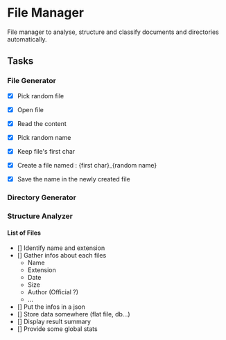 # File Manager 

File manager to analyse, structure and classify documents and directories automatically.


## Tasks

### File Generator

- [x] Pick random file
- [x] Open file 
- [x] Read the content 
- [x] Pick random name
- [x] Keep file's first char 
- [x] Create a file named : {first char}_{random name} 
- [x] Save the name in the newly created file 


### Directory Generator


### Structure Analyzer

#### List of Files

- [] Identify name and extension
- [] Gather infos about each files
	- Name
	- Extension 
	- Date 
	- Size
	- Author (Official ?)
	- ...
- [] Put the infos in a json  
- [] Store data somewhere (flat file, db...)
- [] Display result summary
- [] Provide some global stats

